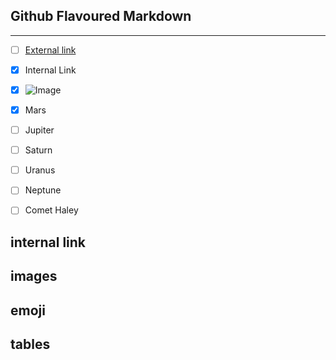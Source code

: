 

Github Flavoured Markdown
-----------------------------------------------------------------------------------------------------------------------------
-----------------------------------------------------------------------------------------------------------------------------
- [ ] [External link](https://help.github.com/en )
- [x] <a name="authoring">Internal Link</a>
- [x] ![Image](../logo.png)
- [x] Mars
- [ ] Jupiter
- [ ] Saturn
- [ ] Uranus
- [ ] Neptune
- [ ] Comet Haley




internal link
------------------------------------------------------------------------------------------------------------------------------


images
------------------------------------------------------------------------------------------------------------------------------
emoji
-------------------------------------------------------------------------------------------------------------------------------
tables
-------------------------------------------------------------------------------------------------------------------------------
